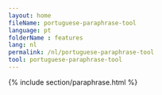 ```yaml
---
layout: home
fileName: portuguese-paraphrase-tool
language: pt
folderName : features
lang: nl
permalink: /nl/portuguese-paraphrase-tool
tool: portuguese-paraphrase-tool
---
```

{% include section/paraphrase.html %}
